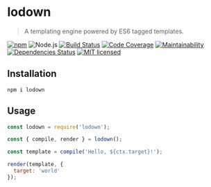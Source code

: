 # lodown
> A templating engine powered by ES6 tagged templates.

[![npm](https://img.shields.io/npm/v/lodown.svg?style=flat-square)](https://www.npmjs.com/package/lodown) ![Node.js](https://img.shields.io/badge/node.js-%3E=_8.12.0-blue.svg?style=flat-square)
[![Build Status](https://img.shields.io/travis/com/ConnorWiseman/lodown/master.svg?style=flat-square)](https://travis-ci.com/ConnorWiseman/lodown)
[![Code Coverage](https://img.shields.io/codeclimate/coverage/ConnorWiseman/lodown.svg?style=flat-square)](https://codeclimate.com/github/ConnorWiseman/lodown)
[![Maintainability](https://img.shields.io/codeclimate/maintainability/ConnorWiseman/lodown.svg?style=flat-square)](https://codeclimate.com/github/ConnorWiseman/lodown)
[![Dependencies Status](https://david-dm.org/ConnorWiseman/lodown/status.svg?style=flat-square)](https://david-dm.org/ConnorWiseman/lodown)
[![MIT licensed](https://img.shields.io/badge/license-MIT-blue.svg?style=flat-square)](https://github.com/ConnorWiseman/lodown/blob/master/LICENSE)


## Installation

```shell
npm i lodown
```

## Usage

```javascript
const lodown = require('lodown');

const { compile, render } = lodown();

const template = compile('Hello, ${ctx.target}!');

render(template, {
  target: 'world'
});
```
